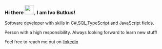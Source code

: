 
### Hi there <img src="https://raw.githubusercontent.com/MartinHeinz/MartinHeinz/master/wave.gif" width="30px">, I am Ivo Butkus!

Software developer with skills in C#,SQL,TypeScript and JavaScript fields. 

Person with a high responsibility. Always looking forward to learn new stuff!

Feel free to reach me out on
[linkedin](https://www.linkedin.com/in/ivo-butkus/)
